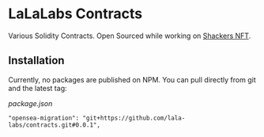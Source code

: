 # LaLaLabs Contracts

Various Solidity Contracts.
Open Sourced while working on [Shackers NFT](https://shackers.xyz).


## Installation

Currently, no packages are published on NPM.
You can pull directly from git and the latest tag:

_package.json_
```
"opensea-migration": "git+https://github.com/lala-labs/contracts.git#0.0.1",
```
